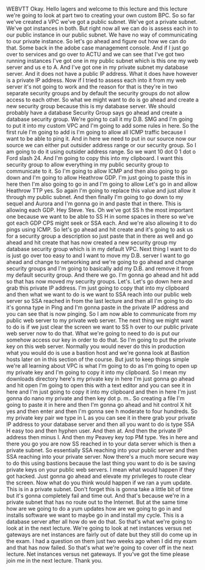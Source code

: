  
 WEBVTT 
 Okay. 
 Hello lagers and welcome to this lecture and this lecture we're going to look at part two to creating 
 your own custom BPC. 
 So so far we've created a VPC we've got a public subnet. 
 We've got a private subnet. 
 We've got instances in both. 
 But right now all we can do is assess each in to our public instance in our public subnet. 
 We have no way of communicating to our private instance. 
 So let's go ahead and figure out how we can do that. 
 Some back in the adobe case management console. 
 And if I just go over to services and go over to ACTU and we can see that I've got two running instances 
 I've got one in my public subnet which is this one my web server and us e to A. 
 And I've got one in my private subnet my database server. 
 And it does not have a public IP address. 
 What it does have however is a private IP address. 
 Now if I tried to assess each into it from my web server it's not going to work and the reason for that 
 is they're in two separate security groups and by default the security groups do not allow access to 
 each other. 
 So what we might want to do is go ahead and create a new security group because this is my database 
 server. 
 We should probably have a database Security Group says go ahead and create a database security group. 
 We're going to call it my D.B. SMG and I'm going to put it into my custom VPC and I'm going to add some 
 rules in here. 
 So the first rule I'm going to add is I'm going to allow all ICMP traffic because I want to be able 
 to ping it. 
 And in here we need to put in our source now our source we can either put outsider address range or 
 our security group. 
 So I am going to do it using outsider address range. 
 So we want 10 dot 0 1 dot o Ford slash 24. 
 And I'm going to copy this into my clipboard. 
 I want this security group to allow everything in my public security group to communicate to it. 
 So I'm going to allow ICMP and then also going to go down and I'm going to allow Heathrow GDP. 
 I'm just going to paste this in here then I'm also going to go in and I'm going to allow Let's go in 
 and allow Heathrow TTP yes. 
 So again I'm going to replace this value and just allow it through my public subnet. 
 And then finally I'm going to go down to my sequel and Aurora and I'm gonna go in and paste that in 
 there. 
 This is allowing each GDP. 
 Hey Steve. 
 Yes. 
 Oh we've got SS h the most important one because we want to be able to SS H in some spaces in there 
 so we've got each GDP CPS might seek or SSA each. 
 And we're also allowing it to do pings using ICMP. 
 So let's go ahead and hit create and it's going to ask us for a security group a description so just 
 paste that in there as well and go ahead and hit create that has now created a new security group my 
 database security group which is in my default VPC. 
 Next thing I want to do is just go over too easy to and I want to move my D.B. server I want to go ahead 
 and change to networking and we're going to go ahead and change security groups and I'm going to basically 
 add my D.B. and remove it from my default security group. 
 And there we go. 
 I'm gonna go ahead and hit add so that has now moved my security groups. 
 Let's. 
 Let's go down here and grab this private IP address. 
 I'm just going to copy that into my clipboard and then what we want to do is we want to SSA reach into 
 our public web server so SSA reached in from the last lecture and then all I'm going to do it's gonna 
 type in Ping and I'm gonna paste in the private IP address and you can see that is now pinging. 
 So I am now able to communicate from my public web server to my private web server. 
 The next thing we might want to do is if we just clear the screen we want to SS h over to our public 
 private web server now to do that. 
 What we're going to need to do is put our somehow access our key in order to do that. 
 So I'm going to put the private key on this web server. 
 Normally you would never do this in production what you would do is use a bastion host and we're gonna 
 look at Bastion hosts later on in this section of the course. 
 But just to keep things simple we're all learning about VPC is what I'm going to do as I'm going to 
 open up my private key and I'm going to copy it into my clipboard. 
 So I mean my downloads directory here's my private key in here I'm just gonna go ahead and hit open 
 I'm going to open this with a text editor and you can see it in here and I'm just going to copy it into 
 my clipboard and then in here I'm just gonna do nano my private and then key dot p. m.. 
 So creating a file I'm going to paste it in here and then I'm gonna go ahead and hit control X hit yes 
 and then enter and then I'm gonna see h moderate to four hundreds. 
 So my private key pair we type in L as you can see it in there grab your private IP address to your 
 database server and then all you want to do is type SSA H easy too and then hyphen user. 
 And then at. 
 And then the private IP address then minus I. 
 And then my Peavey key top PM type. 
 Yes in here and there you go you are now SS reached in to your data server which is then a private subnet. 
 So essentially SSA reaching into your public server and then SSA reaching into your private server. 
 Now there's a much more secure way to do this using bastions because the last thing you want to do is 
 be saving private keys on your public web servers. 
 I mean what would happen if they got hacked. 
 Just gonna go ahead and elevate my privileges to route clear the screen. 
 Now what do you think would happen if we ran a yum update. 
 This is in a private subnet. 
 Don't forget this is gonna take a little bit of time but it's gonna completely fail and time out. 
 And that's because we're in a private subnet that has no route out to the Internet. 
 But at the same time how are we going to do a yum updates how are we going to go in and installs software 
 we want to maybe go in and install my cycle. 
 This is a database server after all how do we do that. 
 So that's what we're going to look at in the next lecture. 
 We're going to look at net instances versus net gateways are net instances are fairly out of date but 
 they still do come up in the exam. 
 I had a question on them just two weeks ago when I did my exam and that has now failed. 
 So that's what we're going to cover off in the next lecture. 
 Net instances versus net gateways. 
 If you've got the time please join me in the next lecture. 
 Thank you.